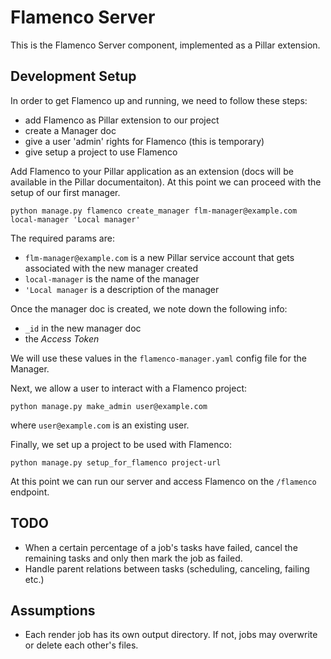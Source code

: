# Flamenco Server

This is the Flamenco Server component, implemented as a Pillar extension.

## Development Setup

In order to get Flamenco up and running, we need to follow these steps:

- add Flamenco as Pillar extension to our project
- create a Manager doc
- give a user 'admin' rights for Flamenco (this is temporary)
- give setup a project to use Flamenco

Add Flamenco to your Pillar application as an extension (docs will be available in the Pillar
documentaiton). At this point we can proceed with the setup of our first manager.

```
python manage.py flamenco create_manager flm-manager@example.com local-manager 'Local manager'
```

The required params are:
- `flm-manager@example.com` is a new Pillar service account that gets associated with the
new manager created
- `local-manager` is the name of the manager
- `'Local manager` is a description of the manager

Once the manager doc is created, we note down the following info:

- `_id` in the new manager doc
- the *Access Token*

We will use these values in the `flamenco-manager.yaml` config file for the Manager.

Next, we allow a user to interact with a Flamenco project:

```
python manage.py make_admin user@example.com
```

where `user@example.com` is an existing user.

Finally, we set up a project to be used with Flamenco:

```
python manage.py setup_for_flamenco project-url
```

At this point we can run our server and access Flamenco on the `/flamenco` endpoint.

## TODO

- When a certain percentage of a job's tasks have failed, cancel the remaining
  tasks and only then mark the job as failed.
- Handle parent relations between tasks (scheduling, canceling, failing etc.)

## Assumptions

- Each render job has its own output directory. If not, jobs may overwrite or delete
  each other's files.
